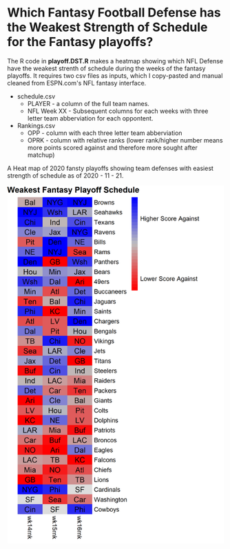 # Which Fantasy Football Defense has the Weakest Strength of Schedule for the Fantasy playoffs?

The R code in **playoff.DST.R** makes a heatmap showing which NFL Defense have the weakest strenth of schedule during the weeks of the fantasy playoffs. It requires two csv files as inputs, which I copy-pasted and manual cleaned from ESPN.com's NFL fantasy interface. 

* schedule.csv 
  * PLAYER - a column of the full team names. 
  * NFL Week XX - Subsequent columns for each weeks with three letter team abberviation for each oppontent. 
* Rankings.csv
  * OPP - column with each three letter team abberviation
  * OPRK - column with relative ranks (lower rank/higher number means more points scored against and therefore more sought after matchup) 
  
 A Heat map of 2020 fansty playoffs showing team defenses with easiest strength of schedule as of 2020 - 11 - 21. 
 
 ![Heatmap of 2020 DST strengh of schedule](Playoff.DST.png)

